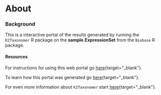 About  
=====================================

### Background

This is a interactive portal of the results generated by running the `K2Taxonomer` R package on the **sample.ExpressionSet** from the `Biobase` R package.

#### Resources

For instructions for using this web portal go [here](https://montilab.github.io/K2Taxonomer/articles/K2Taxonomer_portalInstructions.html){target="_blank"}.

To learn how this portal was generated go [here](https://montilab.github.io/K2Taxonomer/articles/K2Taxonomer_portalInstructions.html){target="_blank"}.

For even more information about `K2Taxonomer` start [here](https://montilab.github.io/K2Taxonomer/){target="_blank"}.